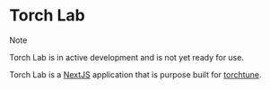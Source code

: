 # Torch Lab

> [!NOTE]
> Torch Lab is in active development and is not yet ready for use.

Torch Lab is a [NextJS](https://nextjs.org) application that is purpose built for [torchtune](https://github.com/pytorch/torchtune).
